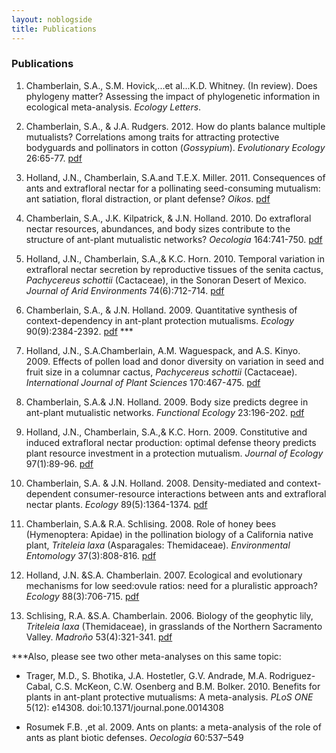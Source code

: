 ```yaml
---
layout: noblogside
title: Publications
---
```


### Publications

1. Chamberlain, S.A., S.M. Hovick,...et al...K.D. Whitney. (In review). Does phylogeny matter? Assessing the impact of phylogenetic information in ecological meta-analysis. _Ecology Letters_. 

2. Chamberlain, S.A., & J.A. Rudgers. 2012. How do plants balance multiple mutualists? Correlations among traits for attracting protective bodyguards and pollinators in cotton (_Gossypium_). _Evolutionary Ecology_ 26:65-77. [pdf][pdf1]

3. Holland, J.N., Chamberlain, S.A.and T.E.X. Miller. 2011. Consequences of ants and extrafloral nectar for a pollinating seed-consuming mutualism: ant satiation, floral distraction, or plant defense? _Oikos_. [pdf][pdf2]

4. Chamberlain, S.A., J.K. Kilpatrick, & J.N. Holland. 2010. Do extrafloral nectar resources, abundances, and body sizes contribute to the structure of ant-plant mutualistic networks? _Oecologia_ 164:741-750. [pdf][pdf3]

5. Holland, J.N., Chamberlain, S.A.,& K.C. Horn. 2010. Temporal variation in extrafloral nectar 	secretion by reproductive tissues of the senita cactus, _Pachycereus schottii_ (Cactaceae), in the Sonoran Desert of Mexico. _Journal of Arid Environments_ 74(6):712-714. [pdf][pdf4]

6. Chamberlain, S.A., & J.N. Holland. 2009. Quantitative synthesis of context-dependency in ant-plant protection mutualisms. _Ecology_ 90(9):2384-2392. [pdf][pdf5] ***

7. Holland, J.N., S.A.Chamberlain, A.M. Waguespack, and A.S. Kinyo. 2009. Effects of pollen load and donor diversity on variation in seed and fruit size in a columnar cactus, _Pachycereus schottii_ (Cactaceae). _International Journal of Plant Sciences_ 170:467-475. [pdf][pdf6]

8. Chamberlain, S.A.& J.N. Holland. 2009. Body size predicts degree in ant-plant mutualistic networks. _Functional Ecology_ 23:196-202. [pdf][pdf7]

9. Holland, J.N., Chamberlain, S.A.,& K.C. Horn. 2009. Constitutive and induced extrafloral nectar production: optimal defense theory predicts plant resource investment in a protection 	mutualism. _Journal of Ecology_ 97(1):89-96. [pdf][pdf8]

10. Chamberlain, S.A. & J.N. Holland. 2008. Density-mediated and context-dependent consumer-resource interactions between ants and extrafloral nectar plants. _Ecology_ 89(5):1364-1374. [pdf][pdf9]

11. Chamberlain, S.A.& R.A. Schlising. 2008. Role of honey bees (Hymenoptera: Apidae) in the 	pollination biology of a California native plant, _Triteleia laxa_ (Asparagales: Themidaceae). _Environmental Entomology_ 37(3):808-816. [pdf][pdf10]

12. Holland, J.N. &S.A. Chamberlain. 2007. Ecological and evolutionary mechanisms for low seed:ovule ratios: need for a pluralistic approach? _Ecology_ 88(3):706-715. [pdf][pdf11]

13. Schlising, R.A. &S.A. Chamberlain. 2006. Biology of the geophytic lily, _Triteleia laxa_ (Themidaceae), in grasslands of the Northern Sacramento Valley. _Madroño_ 53(4):321-341. [pdf][pdf12]


***Also, please see two other meta-analyses on this same topic:

+ Trager, M.D., S. Bhotika, J.A. Hostetler, G.V. Andrade, M.A. Rodriguez-Cabal, C.S. McKeon, C.W. Osenberg and  B.M. Bolker. 2010. Benefits for plants in ant-plant protective mutualisms: A meta-analysis. _PLoS ONE_ 5(12): e14308. doi:10.1371/journal.pone.0014308

+ Rosumek F.B. ,et al. 2009. Ants on plants: a meta-analysis of the role of ants as plant biotic defenses. _Oecologia_ 60:537–549

[pdf1]: /pdfs/Chamberlain&Rudgers2011EvolEcol.pdf
[pdf2]: /pdfs/HollandEtal2011Oikos.pdf
[pdf3]: /pdfs/ChamberlainEtal2010Oecologia_journalcopy.pdf
[pdf4]: /pdfs/HollandEtal2009JAridEnv.pdf
[pdf5]: /pdfs/Chamberlain&Holland2009Ecology.pdf
[pdf6]: /pdfs/HollandEtal2009IntJPlaSci.pdf
[pdf7]: /pdfs/Chamberlain&Holland2009FunctEcol.pdf
[pdf8]: /pdfs/HollandEtal2009JofEcol.pdf
[pdf9]: /pdfs/Chamberlain&Holland2008Ecology.pdf
[pdf10]: /pdfs/Chamberlain&Schlising2008EnvEnto.pdf
[pdf11]: /pdfs/Holland&Chamberlain2007Ecology.pdf
[pdf12]: /pdfs/Schlising&Chamberlain2006Madrono.pdf
